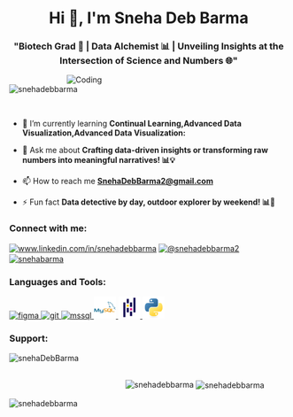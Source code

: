 
<h1 align="center">Hi 👋, I'm Sneha Deb Barma</h1>
<h3 align="center">"Biotech Grad 🧬 | Data Alchemist 📊 | Unveiling Insights at the Intersection of Science and Numbers 🌐"</h3>
<img align="right" alt="Coding" width="400" src="https://marketbusinessnews.com/wp-content/uploads/2020/10/1-Predictive-Analytics-GIF-for-article.gif">

<p align="left"> <img src="https://komarev.com/ghpvc/?username=snehadebbarma&label=Profile%20views&color=0e75b6&style=flat" alt="snehadebbarma" /> </p>

<p align="left"> <a href="https://twitter.com/" target="blank"><img src="https://img.shields.io/twitter/follow/?logo=twitter&style=for-the-badge" alt="" /></a> </p>

- 🌱 I’m currently learning **Continual Learning,Advanced Data Visualization,Advanced Data Visualization:**

- 💬 Ask me about **Crafting data-driven insights or transforming raw numbers into meaningful narratives! 📊💡**

- 📫 How to reach me **SnehaDebBarma2@gmail.com**

- ⚡ Fun fact **Data detective by day, outdoor explorer by weekend! 📊🌄**

<h3 align="left">Connect with me:</h3>
<p align="left">
<a href="https://linkedin.com/in/www.linkedin.com/in/snehadebbarma" target="blank"><img align="center" src="https://raw.githubusercontent.com/rahuldkjain/github-profile-readme-generator/master/src/images/icons/Social/linked-in-alt.svg" alt="www.linkedin.com/in/snehadebbarma" height="30" width="40" /></a>
<a href="https://www.hackerrank.com/@snehadebbarma2" target="blank"><img align="center" src="https://raw.githubusercontent.com/rahuldkjain/github-profile-readme-generator/master/src/images/icons/Social/hackerrank.svg" alt="@snehadebbarma2" height="30" width="40" /></a>
<a href="https://discord.gg/snehabarma" target="blank"><img align="center" src="https://raw.githubusercontent.com/rahuldkjain/github-profile-readme-generator/master/src/images/icons/Social/discord.svg" alt="snehabarma" height="30" width="40" /></a>
</p>

<h3 align="left">Languages and Tools:</h3>
<p align="left"> <a href="https://www.figma.com/" target="_blank" rel="noreferrer"> <img src="https://www.vectorlogo.zone/logos/figma/figma-icon.svg" alt="figma" width="40" height="40"/> </a> <a href="https://git-scm.com/" target="_blank" rel="noreferrer"> <img src="https://www.vectorlogo.zone/logos/git-scm/git-scm-icon.svg" alt="git" width="40" height="40"/> </a> <a href="https://www.microsoft.com/en-us/sql-server" target="_blank" rel="noreferrer"> <img src="https://www.svgrepo.com/show/303229/microsoft-sql-server-logo.svg" alt="mssql" width="40" height="40"/> </a> <a href="https://www.mysql.com/" target="_blank" rel="noreferrer"> <img src="https://raw.githubusercontent.com/devicons/devicon/master/icons/mysql/mysql-original-wordmark.svg" alt="mysql" width="40" height="40"/> </a> <a href="https://pandas.pydata.org/" target="_blank" rel="noreferrer"> <img src="https://raw.githubusercontent.com/devicons/devicon/2ae2a900d2f041da66e950e4d48052658d850630/icons/pandas/pandas-original.svg" alt="pandas" width="40" height="40"/> </a> <a href="https://www.python.org" target="_blank" rel="noreferrer"> <img src="https://raw.githubusercontent.com/devicons/devicon/master/icons/python/python-original.svg" alt="python" width="40" height="40"/> </a> </p>

<h3 align="left">Support:</h3>
<p><a href="https://www.buymeacoffee.com/snehaDebBarma"> <img align="left" src="https://cdn.buymeacoffee.com/buttons/v2/default-yellow.png" height="50" width="210" alt="snehaDebBarma" /></a></p><br><br>

<p><img align="left" src="https://github-readme-stats.vercel.app/api/top-langs?username=snehadebbarma&show_icons=true&locale=en&layout=compact" alt="snehadebbarma" /></p>

<p>&nbsp;<img align="center" src="https://github-readme-stats.vercel.app/api?username=snehadebbarma&show_icons=true&locale=en" alt="snehadebbarma" /></p>

<p><img align="center" src="https://github-readme-streak-stats.herokuapp.com/?user=snehadebbarma&" alt="snehadebbarma" /></p>
